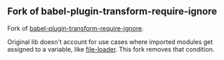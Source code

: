 ## Fork of babel-plugin-transform-require-ignore

Fork of [babel-plugin-transform-require-ignore](https://github.com/morlay/babel-plugin-transform-require-ignore).

Original lib doesn't account for use cases where imported modules get assigned to a variable, like [file-loader](https://github.com/webpack-contrib/file-loader). This fork removes that condition.